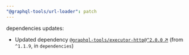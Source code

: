 ```yaml
---
"@graphql-tools/url-loader": patch
---
```

dependencies updates:
  - Updated dependency [`@graphql-tools/executor-http@^2.0.0` ↗︎](https://www.npmjs.com/package/@graphql-tools/executor-http/v/2.0.0) (from `^1.1.9`, in `dependencies`)
